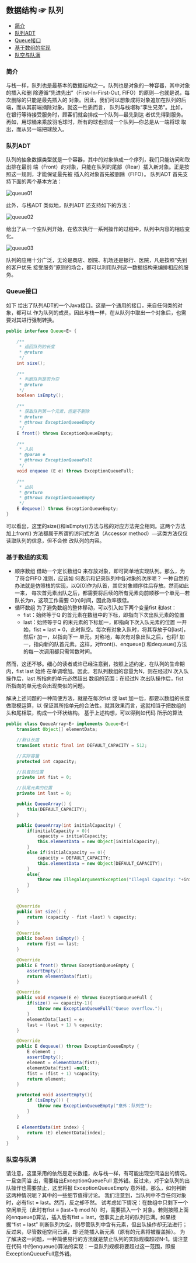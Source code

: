 ## 数据结构 ☞ 队列

- [简介](#简介)
- [队列ADT](#队列ADT)
- [Queue接口](#Queue接口)
- [基于数组的实现](#基于数组的实现)
- [队空与队满](#队空与队满)

### 简介
与栈一样，队列也是最基本的数据结构之一。队列也是对象的一种容器，其中对象的插入和删
除遵循“先进先出”（First-In-First-Out, FIFO）的原则⎯⎯也就是说，每次删除的只能是最先插入的
对象。因此，我们可以想象成将对象追加在队列的后端，而从其前端摘除对象。就这一性质而言，
队列与栈堪称“孪生兄弟”。比如，在银行等待接受服务时，顾客们就会排成一个队列⎯⎯最先到达
者优先得到服务。再如，用球桶来乘放羽毛球时，所有的球也排成一个队列⎯⎯你总是从一端将球
取出，而从另一端把球放入。

### 队列ADT
队列的抽象数据类型就是一个容器，其中的对象排成一个序列，我们只能访问和取出排在最前
端（Front）的对象，只能在队列的尾部（Rear）插入新对象。正是按照这一规则，才能保证最先被
插入的对象首先被删除（FIFO）。
队列ADT 首先支持下面的两个基本方法：

![queue01](../../../../doc/java/datastructure/queue/queue01.png)

此外，与栈ADT 类似地，队列ADT 还支持如下的方法：

![queue02](../../../../doc/java/datastructure/queue/queue02.png)

给出了从一个空队列开始，在依次执行一系列操作的过程中，队列中内容的相应变化。

![queue03](../../../../doc/java/datastructure/queue/queue03.png)

队列的应用十分广泛，无论是商店、剧院、机场还是银行、医院，凡是按照“先到的客户优先
接受服务”原则的场合，都可以利用队列这一数据结构来编排相应的服务。

### Queue接口
如下 给出了队列ADT的一个Java接口。这是一个通用的接口，来自任何类的对象，都可以
作为队列的成员。因此与栈一样，在从队列中取出一个对象后，也需要对其进行强制转换。
```java
public interface Queue<E> {

    /**
     * 返回队列的长度
     * @return
     */
    int size();

    /**
     * 判断队列是否为空
     * @return
     */
    boolean isEmpty();

    /**
     * 获取队列第一个元素，但是不删除
     * @return
     * @throws ExceptionQueueEmpty
     */
    E front() throws ExceptionQueueEmpty;

    /**
     * 入队
     * @param e
     * @throws ExceptionQueueFull
     */
    void enqueue (E e) throws ExceptionQueueFull;

    /**
     * 出队
     * @return
     * @throws ExceptionQueueEmpty
     */
    E dequeue() throws ExceptionQueueEmpty;
}
```


可以看出，这里的size()和isEmpty()方法与栈的对应方法完全相同。这两个方法加上front()
方法都属于所谓的访问式方法（Accessor method）⎯⎯这类方法仅仅读取队列的信息，但不会修
改队列的内容。


### 基于数组的实现
- 顺序数组
借助一个定长数组Q 来存放对象，即可简单地实现队列。那么，为了符合FIFO 准则，应该如
何表示和记录队列中各对象的次序呢？
一种自然的办法就是仿照栈的实现，以Q[0]作为队首，其它对象顺序往后存放。然而如此一来，
每次首元素出队之后，都需要将后续的所有元素向前顺移一个单元⎯⎯若队长为n，这项工作需要
O(n)时间，因此效率很低。
-  循环数组
为了避免数组的整体移动，可以引入如下两个变量fist 和last：
    - fist：始终等于Q 的首元素在数组中的下标，即指向下次出队元素的位置
    - last：始终等于Q 的末元素的下标加一，即指向下次入队元素的位置
一开始，fist = last = 0，此时队空。每次有对象入队时，将其存放于Q[last]，然后r 加一，以指向下一
单元。对称地，每次有对象出队之后，也将f 加一，指向新的队首元素。这样，对front()、enqueue()
和dequeue()方法的每一次调用都只需常数时间。

然而，这还不够。细心的读者或许已经注意到，按照上述约定，在队列的生命期内，fist last 始终
在单调增加。因此，若队列数组的容量为N，则在经过N 次入队操作后，last 所指向的单元必然超出
数组的范围；在经过N 次出队操作后，fist 所指向的单元也会出现类似的问题。

解决上述问题的一种简便方法，就是在每次fist 或 last 加一后，都要以数组的长度做取模运算，以
保证其所指单元的合法性。就其效果而言，这就相当于把数组的头和尾相联，构成一个环状结构。
基于上述构想，可以得到如代码 所示的算法

```java
public class QueueArray<E> implements Queue<E>{
    transient Object[] elementData;

    //默认长度
    transient static final int DEFAULT_CAPACITY = 512;

    //实际容量
    protected int capacity;

    //队首的位置
    private int fist = 0;

    //队尾元素的位置
    private int last = 0;

    public QueueArray() {
        this(DEFAULT_CAPACITY);
    }

    public QueueArray(int initialCapacity) {
        if(initialCapacity > 0){
            capacity = initialCapacity;
            this.elementData = new Object[initialCapacity];
        }
        else if(initialCapacity == 0){
            capacity = DEFAULT_CAPACITY;
            this.elementData = new Object[DEFAULT_CAPACITY];
        }
        else{
            throw new IllegalArgumentException("Illegal Capacity: "+initialCapacity);
        }
    }


    @Override
    public int size() {
        return (capacity - fist +last) % capacity;
    }

    @Override
    public boolean isEmpty() {
        return fist == last;
    }

    @Override
    public E front() throws ExceptionQueueEmpty {
        assertEmpty();
        return elementData(fist);
    }

    @Override
    public void enqueue(E e) throws ExceptionQueueFull {
        if(size() == capacity-1){
            throw new ExceptionQueueFull("Queue overflow.");
        }
        elementData[last] = e;
        last = (last + 1) % capacity;
    }

    @Override
    public E dequeue() throws ExceptionQueueEmpty {
        E element ;
        assertEmpty();
        element = elementData(fist);
        elementData[fist] =null;
        fist = (fist + 1) %capacity;
        return element;
    }

    protected void assertEmpty(){
        if (isEmpty()) {
            throw new ExceptionQueueEmpty("意外：队列空");
        }
    }

    E elementData(int index) {
        return (E) elementData[index];
    }
}
```
### 队空与队满
请注意，这里采用的依然是定长数组，故与栈一样，有可能出现空间溢出的情况。一旦空间溢
出，需要给出ExceptionQueueFull 意外错。反过来，对于空队列的出队操作也需要禁止，这里将报
ExceptionQueueEmpty 意外错。那么，如何判断这两种情况呢？其中的一些细节值得讨论。
我们注意到，当队列中不含任何对象时，必有fist = last。然而，反之却不然。
试考虑如下情况：在数组中只剩下一个空闲单元（此时有fist ≡ (last+1) mod N）时，需要插入一个
对象。若则按照上面的enqueue()算法，插入后有fist = last，但事实上此时的队列已满。如果根据“fist = last”
判断队列为空，则尽管队列中含有元素，但出队操作却无法进行；反过来，尽管数组空间已满，却
还能插入新元素（原有的元素将被覆盖掉）。
为了解决这一问题，一种简便易行的方法就是禁止队列的实际规模超过N-1。请注意在代码
中的enqueue()算法的实现：一旦队列规模将要超过这一范围，即报ExceptionQueueFull意外错。







